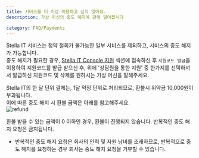 ```yaml
---
title: 서비스를 더 이상 이용하고 싶지 않아요.
description: 가상 머신의 중도 해지에 관해 알아봅시다

category: FAQ/Payments
---
```


Stella IT 서비스는 청약 철회가 불가능한 일부 서비스를 제외하고, 서비스의 중도 해지가 가능합니다.  
중도 해지가 필요한 경우, [Stella IT Console 지원](https://console.stella-it.cloud/support) 섹션에 접속하신 후 `지원코드 발급`을 이용하여 지원코드를 받급 받으신 후, 위에 '상담원을 통한 지원' 중 한가지를 선택하셔서 발급하신 지원코드 및 삭제를 원하시는 가상 머신을 말해주세요.  

Stella IT의 한 달 단위 결제는, 1달 약정 단위로 처리되므로, 환불시 위약금 10,000원이 부과됩니다.  
이에 따른 중도 해지 시 환불 금액은 아래를 참고해주세요.  
![refund](https://user-images.githubusercontent.com/70272129/148869697-290e8013-6332-411c-bdce-3a085f2f2315.png)

<alert type="warning">
환불 받을 수 있는 금액이 0 이하인 경우, 환불이 진행되지 않습니다.
</alert>

<alert type="warning">
반복적인 중도 해지 요청은 금지됩니다.

* 반복적인 중도 해지 요청은 회사의 인력 및 자원 낭비를 초래하므로, 반복적으로 중도 해지를 요청하는 경우 회사는 중도 해지 요청을 거부할 수 있습니다.
</alert>

